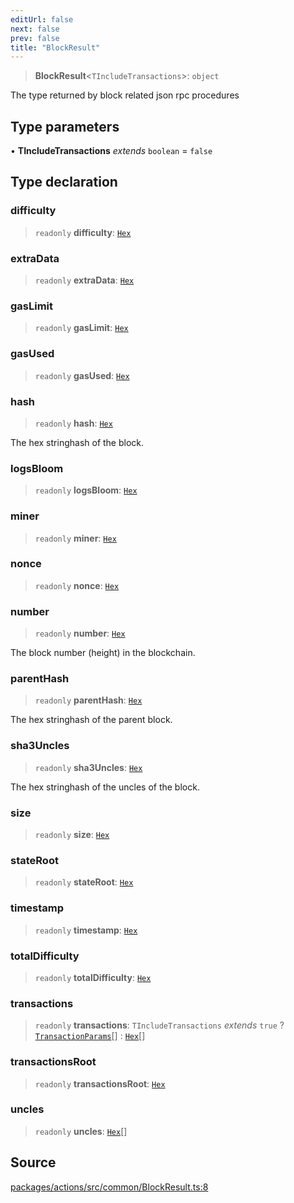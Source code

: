 ```yaml
---
editUrl: false
next: false
prev: false
title: "BlockResult"
---
```


> **BlockResult**\<`TIncludeTransactions`\>: `object`

The type returned by block related
json rpc procedures

## Type parameters

• **TIncludeTransactions** *extends* `boolean` = `false`

## Type declaration

### difficulty

> `readonly` **difficulty**: [`Hex`](/reference/tevm/actions/type-aliases/hex/)

### extraData

> `readonly` **extraData**: [`Hex`](/reference/tevm/actions/type-aliases/hex/)

### gasLimit

> `readonly` **gasLimit**: [`Hex`](/reference/tevm/actions/type-aliases/hex/)

### gasUsed

> `readonly` **gasUsed**: [`Hex`](/reference/tevm/actions/type-aliases/hex/)

### hash

> `readonly` **hash**: [`Hex`](/reference/tevm/actions/type-aliases/hex/)

The hex stringhash of the block.

### logsBloom

> `readonly` **logsBloom**: [`Hex`](/reference/tevm/actions/type-aliases/hex/)

### miner

> `readonly` **miner**: [`Hex`](/reference/tevm/actions/type-aliases/hex/)

### nonce

> `readonly` **nonce**: [`Hex`](/reference/tevm/actions/type-aliases/hex/)

### number

> `readonly` **number**: [`Hex`](/reference/tevm/actions/type-aliases/hex/)

The block number (height) in the blockchain.

### parentHash

> `readonly` **parentHash**: [`Hex`](/reference/tevm/actions/type-aliases/hex/)

The hex stringhash of the parent block.

### sha3Uncles

> `readonly` **sha3Uncles**: [`Hex`](/reference/tevm/actions/type-aliases/hex/)

The hex stringhash of the uncles of the block.

### size

> `readonly` **size**: [`Hex`](/reference/tevm/actions/type-aliases/hex/)

### stateRoot

> `readonly` **stateRoot**: [`Hex`](/reference/tevm/actions/type-aliases/hex/)

### timestamp

> `readonly` **timestamp**: [`Hex`](/reference/tevm/actions/type-aliases/hex/)

### totalDifficulty

> `readonly` **totalDifficulty**: [`Hex`](/reference/tevm/actions/type-aliases/hex/)

### transactions

> `readonly` **transactions**: `TIncludeTransactions` *extends* `true` ? [`TransactionParams`](/reference/tevm/actions/type-aliases/transactionparams/)[] : [`Hex`](/reference/tevm/actions/type-aliases/hex/)[]

### transactionsRoot

> `readonly` **transactionsRoot**: [`Hex`](/reference/tevm/actions/type-aliases/hex/)

### uncles

> `readonly` **uncles**: [`Hex`](/reference/tevm/actions/type-aliases/hex/)[]

## Source

[packages/actions/src/common/BlockResult.ts:8](https://github.com/evmts/tevm-monorepo/blob/main/packages/actions/src/common/BlockResult.ts#L8)
